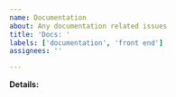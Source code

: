 ```yaml
---
name: Documentation
about: Any documentation related issues
title: 'Docs: '
labels: ['documentation', 'front end']
assignees: ''

---
```


**Details:**
